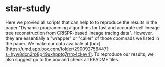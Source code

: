 # star-study
Here we provied all scripts that can help to to reproduce the results in the paper "Dynamic programming algorithms for fast and accurate cell lineage tree reconstruction from CRISPR-based lineage tracing data". However, they are essentially a "wrapper" or "caller" of those coomnads we listed in the paper. We make our data avaibale at (box)[https://umd.app.box.com/folder/290092756447?s=hyw8dcn2rp8p49uxhpptg7rrrp4ckev4]. To reproduce our results, we also suggest go to the box and check all README files.
